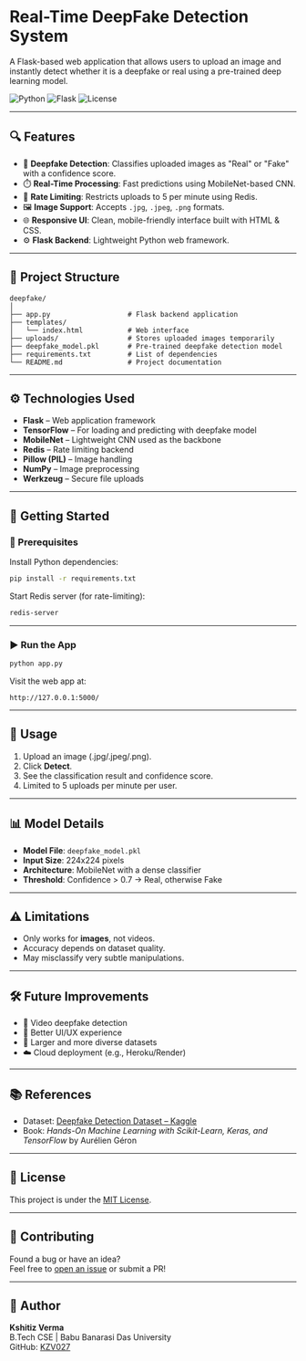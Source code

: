 
# Real-Time DeepFake Detection System

A Flask-based web application that allows users to upload an image and instantly detect whether it is a deepfake or real using a pre-trained deep learning model.

![Python](https://img.shields.io/badge/Python-3.9-blue)
![Flask](https://img.shields.io/badge/Flask-WebApp-green)
![License](https://img.shields.io/badge/license-MIT-blue)

---

## 🔍 Features

- 🧠 **Deepfake Detection**: Classifies uploaded images as "Real" or "Fake" with a confidence score.
- ⏱️ **Real-Time Processing**: Fast predictions using MobileNet-based CNN.
- 🔐 **Rate Limiting**: Restricts uploads to 5 per minute using Redis.
- 🖼️ **Image Support**: Accepts `.jpg`, `.jpeg`, `.png` formats.
- 🌐 **Responsive UI**: Clean, mobile-friendly interface built with HTML & CSS.
- ⚙️ **Flask Backend**: Lightweight Python web framework.

---

## 📁 Project Structure

```
deepfake/
│
├── app.py                   # Flask backend application
├── templates/
│   └── index.html           # Web interface
├── uploads/                 # Stores uploaded images temporarily
├── deepfake_model.pkl       # Pre-trained deepfake detection model
├── requirements.txt         # List of dependencies
└── README.md                # Project documentation
```

---

## ⚙️ Technologies Used

- **Flask** – Web application framework
- **TensorFlow** – For loading and predicting with deepfake model
- **MobileNet** – Lightweight CNN used as the backbone
- **Redis** – Rate limiting backend
- **Pillow (PIL)** – Image handling
- **NumPy** – Image preprocessing
- **Werkzeug** – Secure file uploads

---

## 🚀 Getting Started

### 🔧 Prerequisites

Install Python dependencies:
```bash
pip install -r requirements.txt
```

Start Redis server (for rate-limiting):
```bash
redis-server
```

---

### ▶️ Run the App

```bash
python app.py
```

Visit the web app at:  
```
http://127.0.0.1:5000/
```

---

## 📸 Usage

1. Upload an image (.jpg/.jpeg/.png).
2. Click **Detect**.
3. See the classification result and confidence score.
4. Limited to 5 uploads per minute per user.

---

## 📊 Model Details

- **Model File**: `deepfake_model.pkl`
- **Input Size**: 224x224 pixels
- **Architecture**: MobileNet with a dense classifier
- **Threshold**: Confidence > 0.7 → Real, otherwise Fake

---

## ⚠️ Limitations

- Only works for **images**, not videos.
- Accuracy depends on dataset quality.
- May misclassify very subtle manipulations.

---

## 🛠️ Future Improvements

- 🔁 Video deepfake detection
- 🎨 Better UI/UX experience
- 🧪 Larger and more diverse datasets
- ☁️ Cloud deployment (e.g., Heroku/Render)

---

## 📚 References

- Dataset: [Deepfake Detection Dataset – Kaggle](https://www.kaggle.com/datasets)
- Book: *Hands-On Machine Learning with Scikit-Learn, Keras, and TensorFlow* by Aurélien Géron

---

## 📄 License

This project is under the [MIT License](LICENSE).

---

## 🤝 Contributing

Found a bug or have an idea?  
Feel free to [open an issue](https://github.com/KZV027/Real-Time-DeepFake-Detection/issues) or submit a PR!

---

## 👤 Author

**Kshitiz Verma**  
B.Tech CSE | Babu Banarasi Das University  
GitHub: [KZV027](https://github.com/KZV027)
